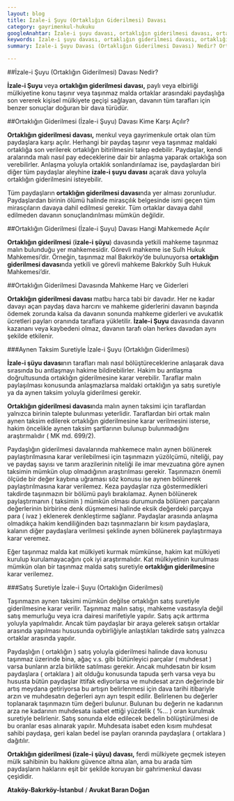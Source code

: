```yaml
---
layout: blog
title: İzale-i Şuyu (Ortaklığın Giderilmesi) Davası
category: gayrimenkul-hukuku
googleAnahtar: İzale-i şuyu davası, ortaklığın giderilmesi davası, ortaklığın satış veya aynen taksim suretiyle giderilmesi gayrimenkul avukatı, bakırköy avukat, istanbul avukat
keywords: İzale-i şuyu davası, ortaklığın giderilmesi davası, ortaklığın satış veya aynen taksim suretiyle giderilmesi gayrimenkul avukatı, bakırköy avukat, ataköy avukat, istanbul avukat
summary: İzale-i Şuyu Davası (Ortaklığın Giderilmesi Davası) Nedir? Ortaklığın Giderilmesi Davası Kime Karşı Açılır? Ortaklığın Giderilmesi Davasında Yetkili ve Görevli Mahkeme, İzale-i Şuyu Davasında Mahkeme Harç ve Giderleri, Ortaklığın Aynen Taksim ve Satış Suretiyle İzale-i Şuyu

---
```



##İzale-i Şuyu (Ortaklığın Giderilmesi) Davası Nedir?

**İzale-i  Şuyu** veya **ortaklığın giderilmesi davası,** paylı veya elbirliği mülkiyetine konu taşınır veya taşınmaz malda ortaklar arasındaki paydaşlığa son vererek kişisel mülkiyete geçişi sağlayan,  davanın tüm tarafları için benzer sonuçlar doğuran bir dava türüdür.

##Ortaklığın Giderilmesi (İzale-i Şuyu) Davası Kime Karşı Açılır?

**Ortaklığın giderilmesi davası,**  menkul veya gayrimenkule ortak olan tüm paydaşlara karşı açılır. Herhangi bir paydaş taşınır veya taşınmaz maldaki ortaklığa son verilerek ortaklığın bitirilmesini talep edebilir. Paydaşlar, kendi aralarında malı nasıl pay edeceklerine dair bir anlaşma yaparak ortaklığa son verebilirler.  Anlaşma yoluyla ortaklık sonlandırılamaz ise, paydaşlardan biri diğer tüm paydaşlar aleyhine **izale-i şuyu davası** açarak dava yoluyla ortaklığın giderilmesini isteyebilir.

Tüm paydaşların **ortaklığın giderilmesi davası**nda yer alması zorunludur. Paydaşlardan birinin ölümü halinde mirasçılık belgesinde ismi geçen tüm mirasçıların davaya dahil edilmesi gerekir.  Tüm ortaklar davaya dahil edilmeden davanın sonuçlandırılması mümkün değildir.

##Ortaklığın Giderilmesi (İzale-i Şuyu) Davası Hangi Mahkemede Açılır

**Ortaklığın giderilmesi** (**izale-i şüyu**) davasında yetkili mahkeme taşınmaz malın bulunduğu yer mahkemesidir. Görevli mahkeme ise Sulh Hukuk Mahkemesi’dir. Örneğin, taşınmaz mal Bakırköy’de bulunuyorsa **ortaklığın giderilmesi davası**nda yetkili ve görevli mahkeme Bakırköy Sulh Hukuk Mahkemesi’dir.

##Ortaklığın Giderilmesi Davasında Mahkeme Harç  ve Giderleri 

**Ortaklığın giderilmesi davası** matbu harca tabi bir davadır.  Her ne kadar davayı açan paydaş dava harcını ve mahkeme giderlerini davanın başında ödemek zorunda kalsa da davanın sonunda mahkeme giderleri ve avukatlık ücretleri payları oranında taraflara yükletilir. **İzale-i Şuyu** davasında davanın kazananı veya kaybedeni olmaz, davanın tarafı olan herkes davadan aynı şekilde etkilenir.

###Aynen Taksim  Suretiyle İzale-i Şuyu (Ortaklığın Giderilmesi)

**İzale-i şüyu davası**nın tarafları malı nasıl bölüştüreceklerine anlaşarak dava sırasında bu antlaşmayı hakime bildirebilirler. Hakim bu antlaşma doğrultusunda ortaklığın giderilmesine karar verebilir. Taraflar malın paylaşılması konusunda anlaşmazlarsa maldaki ortaklığın ya satış suretiyle ya da aynen taksim yoluyla giderilmesi gerekir.

 **Ortaklığın giderilmesi davası**nda malın aynen taksimi için taraflardan yalnızca birinin talepte bulunması yeterlidir. Taraflardan biri ortak malın aynen taksim edilerek ortaklığın giderilmesine karar verilmesini isterse, hakim öncelikle aynen taksim şartlarının bulunup bulunmadığını araştırmalıdır ( MK md. 699/2).
 
Paydaşlığın giderilmesi davalarında mahkemece malın aynen bölünerek paylaştırılmasına karar verilebilmesi için taşınmazın yüzölçümü, niteliği, pay ve paydaş sayısı ve tarım arazilerinin niteliği ile imar mevzuatına göre aynen taksimin mümkün olup olmadığının araştırılması gerekir. Taşınmazın önemli ölçüde bir değer kaybına uğraması söz konusu ise aynen bölünerek paylaştırılmasına karar verilemez. Keza paydaşlar rıza göstermedikleri takdirde taşınmazın bir bölümü paylı bırakılamaz.
Aynen bölünerek paylaştırmanın ( taksimin ) mümkün olması durumunda bölünen parçaların değerlerinin birbirine denk düşmemesi halinde eksik değerdeki parçaya para ( ivaz ) eklenerek denkleştirme sağlanır. Paydaşlar arasında anlaşma olmadıkça hakim kendiliğinden bazı taşınmazların bir kısım paydaşlara, kalanın diğer paydaşlara verilmesi şeklinde aynen bölünerek paylaştırmaya karar veremez.

Eğer taşınmaz malda kat mülkiyeti kurmak mümkünse, hakim kat mülkiyeti kurulup kurulamayacağını çok iyi araştırmalıdır. Kat mülkiyetinin kurulması mümkün olan bir taşınmaz malda satış suretiyle **ortaklığın giderilmesi**ne karar verilemez.

###Satış Suretiyle İzale-i Şuyu (Ortaklığın Giderilmesi) 

Taşınmazın aynen taksimi mümkün değilse ortaklığın satış suretiyle giderilmesine karar verilir. Taşınmaz malın satışı, mahkeme vasıtasıyla değil satış memurluğu veya icra dairesi marifetiyle yapılır. Satış açık arttırma yoluyla yapılmalıdır. Ancak tüm paydaşlar bir araya gelerek satışın ortaklar arasında yapılması hususunda oybirliğiyle anlaştıkları takdirde satış yalnızca ortaklar arasında yapılır.

Paydaşlığın ( ortaklığın ) satış yoluyla giderilmesi halinde dava konusu taşınmaz üzerinde bina, ağaç v.s. gibi bütünleyici parçalar ( muhdesat ) varsa bunların arzla birlikte satılması gerekir. Ancak muhdesatın bir kısım paydaşlara ( ortaklara ) ait olduğu konusunda tapuda şerh varsa veya bu hususta bütün paydaşlar ittifak ediyorlarsa ve muhdesat arzın değerinde bir artış meydana getiriyorsa bu artışın belirlenmesi için dava tarihi itibariyle arzın ve muhdesatın değerleri ayrı ayrı tespit edilir. Belirlenen bu değerler toplanarak taşınmazın tüm değeri bulunur. Bulunan bu değerin ne kadarının arza ne kadarının muhdesata isabet ettiği yüzdelik ( %... ) oran kurulmak suretiyle belirlenir. Satış sonunda elde edilecek bedelin bölüştürülmesi de bu oranlar esas alınarak yapılır. Muhdesata isabet eden kısım muhdesat sahibi paydaşa, geri kalan bedel ise payları oranında paydaşlara ( ortaklara ) dağıtılır. 

**Ortaklığın giderilmesi (izale-i şüyu) davası,** ferdi mülkiyete geçmek isteyen mülk sahibinin bu hakkını güvence altına alan, ama bu arada tüm paydaşların haklarını eşit bir şekilde koruyan bir gahrimenkul davası çeşididir.

**Ataköy-Bakırköy-İstanbul** / **Avukat Baran Doğan**
